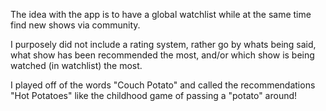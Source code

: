 The idea with the app is to have a global watchlist while at the same time find new shows via community.

I purposely did not include a rating system, rather go by whats being said, what show has been recommended the most, and/or which
show is being watched (in watchlist) the most.

I played off of the words "Couch Potato" and called the recommendations "Hot Potatoes" like the childhood game
of passing a "potato" around!
